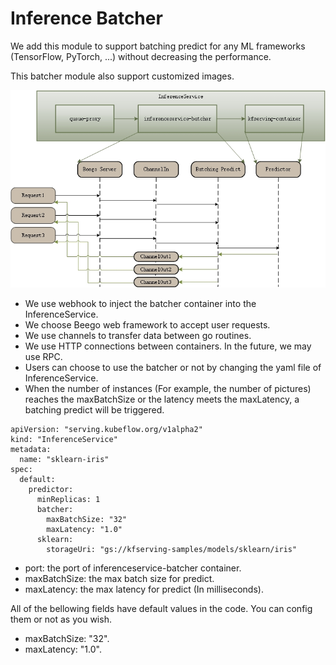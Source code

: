 # Inference Batcher

We add this module to support batching predict for any ML frameworks (TensorFlow, PyTorch, ...) without decreasing the performance.

This batcher module also support customized images.

![Batcher](../../diagrams/batcher.jpg)

* We use webhook to inject the batcher container into the InferenceService. 
* We choose Beego web framework to accept user requests.
* We use channels to transfer data between go routines.
* We use HTTP connections between containers. In the future, we may use RPC.
* Users can choose to use the batcher or not by changing the yaml file of InferenceService.
* When the number of instances (For example, the number of pictures) reaches the maxBatchSize or the latency meets the maxLatency, a batching predict will be triggered.
```
apiVersion: "serving.kubeflow.org/v1alpha2"
kind: "InferenceService"
metadata:
  name: "sklearn-iris"
spec:
  default:
    predictor:
      minReplicas: 1
      batcher:
        maxBatchSize: "32"
        maxLatency: "1.0"
      sklearn:
        storageUri: "gs://kfserving-samples/models/sklearn/iris"
```
* port: the port of inferenceservice-batcher container.
* maxBatchSize: the max batch size for predict.
* maxLatency: the max latency for predict (In milliseconds).

All of the bellowing fields have default values in the code. You can config them or not as you wish.
* maxBatchSize: "32".
* maxLatency: "1.0".
